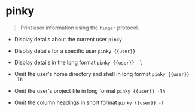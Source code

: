 # pinky
> Print user information using the `finger` protocol.

- Display details about the current user
`pinky`

- Display details for a specific user
`pinky {{user}}`

- Display details in the long format
`pinky {{user}} -l`

- Omit the user's home directory and shell in long format
`pinky {{user}} -lb`

- Omit the user's project file in long format
`pinky {{user}} -lh`

- Omit the column headings in short format
`pinky {{user}} -f`
